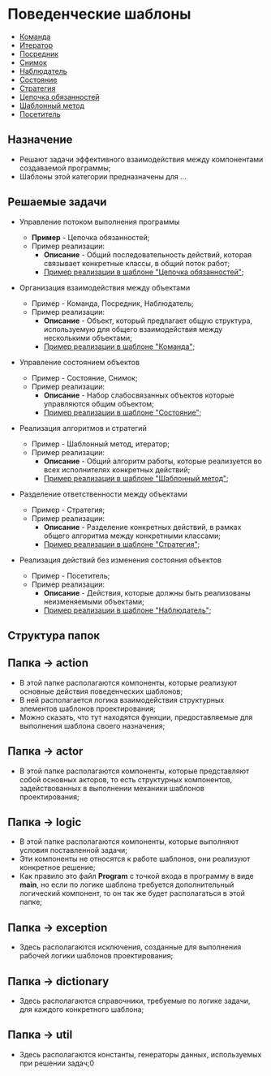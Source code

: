 # Поведенческие шаблоны

* [Команда](/src/main/java/org/nikitinia/patterns/behavior/command/README.md)
* [Итератор](/src/main/java/org/nikitinia/patterns/behavior/iterator/README.md)
* [Посредник](/src/main/java/org/nikitinia/patterns/behavior/mediator/README.md)
* [Снимок](/src/main/java/org/nikitinia/patterns/behavior/memento/README.md)
* [Наблюдатель](/src/main/java/org/nikitinia/patterns/behavior/observer/README.md)
* [Состояние](/src/main/java/org/nikitinia/patterns/behavior/state/README.md)
* [Стратегия](/src/main/java/org/nikitinia/patterns/behavior/strategy/README.md)
* [Цепочка обязанностей](/src/main/java/org/nikitinia/patterns/behavior/chainofresponsobility/README.md)
* [Шаблонный метод](/src/main/java/org/nikitinia/patterns/behavior/templatemethod/README.md)
* [Посетитель](/src/main/java/org/nikitinia/patterns/behavior/visitor/README.md)

## Назначение

* Решают задачи эффективного взаимодействия между компонентами создаваемой программы;
* Шаблоны этой категории предназначены для ...

## Решаемые задачи

* Управление потоком выполнения программы
  * **Пример** - Цепочка обязанностей;
  * Пример реализации:
    * **Описание** - Общий последовательность действий, которая 
связывает конкретные классы, в общий поток работ;
    * [Пример реализации в шаблоне "Цепочка обязанностей"](chainofresponsobility/actor/Activity.java);

* Организация взаимодействия между объектами
  * Пример - Команда, Посредник, Наблюдатель;
  * Пример реализации:
    * **Описание** - Объект, который предлагает общую структура, используемую 
для общего взаимодействия между несколькими объектами;
    * [Пример реализации в шаблоне "Команда"](command/documentbuffer/actor/Command.java);

* Управление состоянием объектов
  * Пример - Состояние, Снимок;
  * Пример реализации:
    * **Описание** - Набор слабосвязанных объектов которые управляются общим 
объектом;
    * [Пример реализации в шаблоне "Состояние"](state/action/DocumentContext.java);

* Реализация алгоритмов и стратегий
  * Пример - Шаблонный метод, итератор;
  * Пример реализации:
    * **Описание** - Общий алгоритм работы, которые реализуется во всех
исполнителях конкретных действий;
    * [Пример реализации в шаблоне "Шаблонный метод"](templatemethod/actor/DocumentTemplate.java);

* Разделение ответственности между объектами
  * Пример - Стратегия;
  * Пример реализации:
    * **Описание** - Разделение конкретных действий, в рамках общего алгоритма
между конкретными классами;
    * [Пример реализации в шаблоне "Стратегия"](strategy/action/StrategyClient.java);

* Реализация действий без изменения состояния объектов
  * Пример - Посетитель;
  * Пример реализации:
    * **Описание** - Действия, которые должны быть реализованы неизменяемыми объектами;
    * [Пример реализации в шаблоне "Наблюдатель"](visitor/action/Visitor.java);

## Структура папок

## Папка -> action
* В этой папке располагаются компоненты, которые реализуют основные действия поведенческих шаблонов;
* В ней располагается логика взаимодействия структурных элементов шаблонов проектирования;
* Можно сказать, что тут находятся функции, предоставляемые для выполнения шаблона своего назначения;

## Папка -> actor
* В этой папке располагаются компоненты, которые представляют собой основных акторов, 
то есть структурных компонентов, задействованных в выполнении механики шаблонов проектирования;

## Папка -> logic
* В этой папке располагаются компоненты, которые выполняют условия поставленной задачи;
* Эти компоненты не относятся к работе шаблонов, они реализуют конкретное решение;
* Как правило это файл **Program** с точкой входа в программу в виде **main**, 
но если по логике шаблона требуется дополнительный логический компонент, то он так же будет располагаться в этой папке;

## Папка -> exception
*  Здесь располагаются исключения, созданные для выполнения рабочей логики шаблонов проектирования;

## Папка -> dictionary
*  Здесь располагаются справочники, требуемые по логике задачи, для каждого конкретного шаблона;

## Папка -> util
*  Здесь располагаются константы, генераторы данных, используемых при решении задач;0